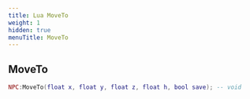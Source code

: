 ```yaml
---
title: Lua MoveTo
weight: 1
hidden: true
menuTitle: MoveTo
---
```

## MoveTo
```lua
NPC:MoveTo(float x, float y, float z, float h, bool save); -- void
```